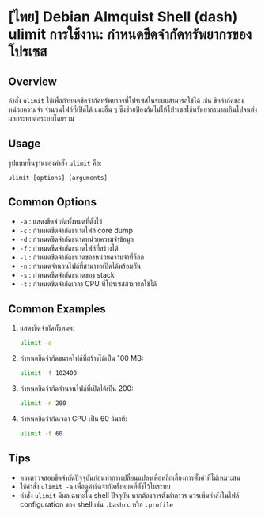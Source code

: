 # [ไทย] Debian Almquist Shell (dash) ulimit การใช้งาน: กำหนดขีดจำกัดทรัพยากรของโปรเซส

## Overview
คำสั่ง `ulimit` ใช้เพื่อกำหนดขีดจำกัดทรัพยากรที่โปรเซสในระบบสามารถใช้ได้ เช่น ขีดจำกัดของหน่วยความจำ จำนวนไฟล์ที่เปิดได้ และอื่น ๆ ซึ่งช่วยป้องกันไม่ให้โปรเซสใช้ทรัพยากรมากเกินไปจนส่งผลกระทบต่อระบบโดยรวม

## Usage
รูปแบบพื้นฐานของคำสั่ง `ulimit` คือ:

```
ulimit [options] [arguments]
```

## Common Options
- `-a` : แสดงขีดจำกัดทั้งหมดที่ตั้งไว้
- `-c` : กำหนดขีดจำกัดขนาดไฟล์ core dump
- `-d` : กำหนดขีดจำกัดขนาดหน่วยความจำข้อมูล
- `-f` : กำหนดขีดจำกัดขนาดไฟล์ที่สร้างได้
- `-l` : กำหนดขีดจำกัดขนาดของหน่วยความจำที่ล็อก
- `-n` : กำหนดจำนวนไฟล์ที่สามารถเปิดได้พร้อมกัน
- `-s` : กำหนดขีดจำกัดขนาดของ stack
- `-t` : กำหนดขีดจำกัดเวลา CPU ที่โปรเซสสามารถใช้ได้

## Common Examples
1. แสดงขีดจำกัดทั้งหมด:
   ```sh
   ulimit -a
   ```

2. กำหนดขีดจำกัดขนาดไฟล์ที่สร้างได้เป็น 100 MB:
   ```sh
   ulimit -f 102400
   ```

3. กำหนดขีดจำกัดจำนวนไฟล์ที่เปิดได้เป็น 200:
   ```sh
   ulimit -n 200
   ```

4. กำหนดขีดจำกัดเวลา CPU เป็น 60 วินาที:
   ```sh
   ulimit -t 60
   ```

## Tips
- ควรตรวจสอบขีดจำกัดปัจจุบันก่อนทำการเปลี่ยนแปลงเพื่อหลีกเลี่ยงการตั้งค่าที่ไม่เหมาะสม
- ใช้คำสั่ง `ulimit -a` เพื่อดูค่าขีดจำกัดทั้งหมดที่ตั้งไว้ในระบบ
- คำสั่ง `ulimit` มีผลเฉพาะใน shell ปัจจุบัน หากต้องการตั้งค่าถาวร ควรเพิ่มคำสั่งในไฟล์ configuration ของ shell เช่น `.bashrc` หรือ `.profile`